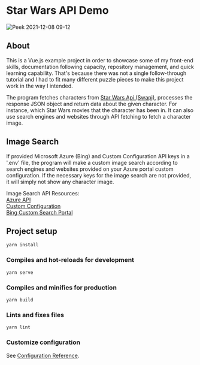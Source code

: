 # Star Wars API Demo

![Peek 2021-12-08 09-12](https://user-images.githubusercontent.com/74467166/145206831-596087cc-9c65-41f5-ac08-4180ceca29f5.gif)

## About

This is a Vue.js example project in order to showcase some of my front-end skills, documentation following capacity, repository management, and quick learning capability. That's because there was not a single follow-through tutorial and I had to fit many different puzzle pieces to make this project work in the way I intended.

The program fetches characters from [Star Wars Api (Swapi)], processes the response JSON object and return data about the given character. For instance, which Star Wars movies that the character has been in. It can also use search engines and websites through API fetching to fetch a character image.

[Star Wars Api (Swapi)]: https://swapi.dev/

## Image Search

If provided Microsoft Azure (Bing) and Custom Configuration API keys in a '.env' file, the program will make a custom image search according to search engines and websites provided on your Azure portal custom configuration. If the necessary keys for the image search are not provided, it will simply not show any character image.

Image Search API Resources: <br />
[Azure API] <br />
[Custom Configuration] <br />
[Bing Custom Search Portal] <br />

[Azure Api]: https://docs.microsoft.com/en-us/bing/search-apis/bing-custom-search/how-to/quick-start
[Custom Configuration]: https://docs.microsoft.com/en-us/azure/cognitive-services/bing-custom-search/quick-start
[Bing Custom Search Portal]: https://customsearch.ai/

## Project setup
```
yarn install
```

### Compiles and hot-reloads for development
```
yarn serve
```

### Compiles and minifies for production
```
yarn build
```

### Lints and fixes files
```
yarn lint
```

### Customize configuration
See [Configuration Reference](https://cli.vuejs.org/config/).
